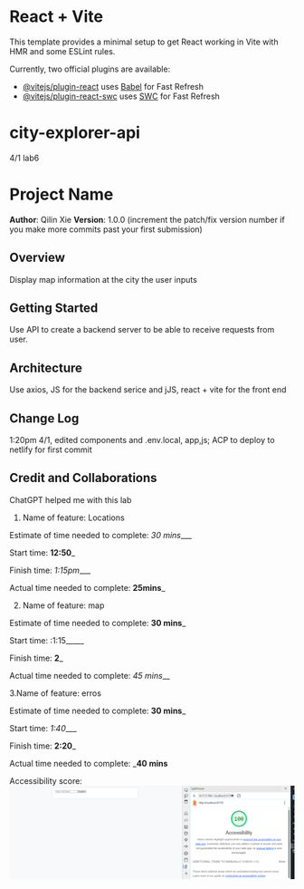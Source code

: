 # React + Vite

This template provides a minimal setup to get React working in Vite with HMR and some ESLint rules.

Currently, two official plugins are available:

- [@vitejs/plugin-react](https://github.com/vitejs/vite-plugin-react/blob/main/packages/plugin-react/README.md) uses [Babel](https://babeljs.io/) for Fast Refresh
- [@vitejs/plugin-react-swc](https://github.com/vitejs/vite-plugin-react-swc) uses [SWC](https://swc.rs/) for Fast Refresh
# city-explorer-api


4/1 lab6
# Project Name

**Author**: Qilin Xie
**Version**: 1.0.0 (increment the patch/fix version number if you make more commits past your first submission)

## Overview
Display map information at the city the user inputs

## Getting Started
Use API to create a backend server to be able to receive requests from user. 

## Architecture
Use axios, JS for the backend serice and jJS, react + vite for the front end

## Change Log
<!-- Use this area to document the iterative changes made to your application as each feature is successfully implemented. Use time stamps. Here's an example:

01-01-2001 4:59pm - Application now has a fully-functional express server, with a GET route for the location resource. -->
1:20pm 4/1, edited components and .env.local, app,js; ACP to deploy to netlify for first commit

## Credit and Collaborations
ChatGPT helped me with this lab


1. Name of feature: Locations

Estimate of time needed to complete: _30 mins____

Start time: __12:50___

Finish time: _1:15pm____

Actual time needed to complete: __25mins___


2. Name of feature: map

Estimate of time needed to complete: __30 mins___

Start time:  :1:15_____

Finish time: __2___

Actual time needed to complete: _45 mins___

3.Name of feature: erros

Estimate of time needed to complete: __30 mins___

Start time: _1:40____

Finish time: __2:20___

Actual time needed to complete: ___40 mins__



Accessibility score: ![alt text](image-1.png)